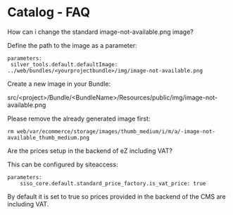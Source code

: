 # Catalog - FAQ 

How can i change the standard image-not-available.png image?

 Define the path to the image as a parameter:

``` 
parameters:
 silver_tools.default.defaultImage: ../web/bundles/<yourprojectbundle>/img/image-not-available.png
```

Create a new image in your Bundle:

src/\<project\>/Bundle/\<BundleName\>/Resources/public/img/image-not-available.png

Please remove the already generated image first:

``` 
rm web/var/ecommerce/storage/images/thumb_medium/i/m/a/-image-not-available_thumb_medium.png
```

Are the prices setup in the backend of eZ including VAT?

This can be configured by siteaccess:

``` 
parameters:
    siso_core.default.standard_price_factory.is_vat_price: true
```

By default it is set to true so prices provided in the backend of the CMS are including VAT.

